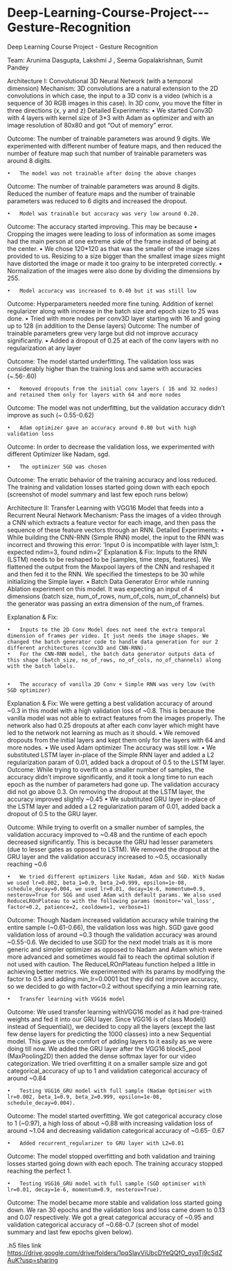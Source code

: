 # Deep-Learning-Course-Project---Gesture-Recognition

Deep Learning Course Project - Gesture Recognition

Team: Arunima Dasgupta, Lakshmi J , Seema Gopalakrishnan, Sumit Pandey

Architecture I: Convolutional 3D Neural Network (with a temporal dimension)
Mechanism: 3D convolutions are a natural extension to the 2D convolutions in which case, the input to a 3D conv is a video (which is a sequence of 30 RGB images in this case). In 3D conv, you move the filter in three directions (x, y and z)
Detailed Experiments:
	•	We started Conv3D with 4 layers with kernel size of 3*3 with Adam as optimizer and with an image resolution of 80x80 and got “Out of memory” error.

Outcome: 
The number of trainable parameters was around 9 digits. We experimented with different number of feature maps, and then reduced the number of feature map such that number of trainable parameters was around 8 digits. 

	•	The model was not trainable after doing the above changes

Outcome:
 The number of trainable parameters was around 8 digits. Reduced the number of feature maps and the number of trainable parameters was reduced to 6 digits and increased the dropout.

	•	Model was trainable but accuracy was very low around 0.20.

Outcome:
The accuracy started improving. This may be because 
	•	Cropping the images were leading to loss of information as some images had the main person at one extreme side of the frame instead of being at the center. 
	•	We chose 120*120 as that was the smaller of the image sizes provided to us. Resizing to a size bigger than the smallest image sizes might have distorted the image or made it too grainy to be interpreted correctly.
	•	Normalization of the images were also done by dividing the dimensions by 255.

	•	Model accuracy was increased to 0.40 but it was still low

Outcome:
 Hyperparameters needed more fine tuning. Addition of kernel regularizer along with increase in the batch size and epoch size to 25 was done.
	•	Tried with more nodes per conv3D layer starting with 16 and going up to 128 (in addition to the Dense layers)
Outcome:
The number of trainable parameters grew very large but did not improve accuracy significantly. 
	•	Added a dropout of 0.25 at each of the conv layers with no regularization at any layer

Outcome:
The model started underfitting. The validation loss was considerably higher than the training loss and same with accuracies (~.56-.60)

	•	Removed dropouts from the initial conv layers (	16 and 32 nodes) and retained them only for layers with 64 and more nodes

Outcome:
The model was not underfitting, but the validation accuracy didn’t improve as such (~ 0.55-0.62) 

	•	Adam optimizer gave an accuracy around 0.80 but with high validation loss

Outcome:
In order to decrease the validation loss, we experimented with different Optimizer like Nadam, sgd.

	•	The optimizer SGD was chosen

Outcome:
The erratic behavior of the training accuracy and loss reduced. The training and validation losses started going down with each epoch (screenshot of model summary and last few epoch runs below)



Architecture II: Transfer Learning with VGG16 Model that feeds into a Recurrent Neural Network 
Mechanism: Pass the images of a video through a CNN which extracts a feature vector for each image, and then pass the sequence of these feature vectors through an RNN.
Detailed Experiments:
	•	While building the CNN-RNN (Simple RNN) model, the input to the RNN was incorrect and throwing this error: 
‘Input 0 is incompatible with layer lstm_1: expected ndim=3, found ndim=2’
Explanation & Fix:
Inputs to the RNN (LSTM) needs to be reshaped to be [samples, time steps, features]. We flattened the output from the Maxpool layers of the CNN and reshaped it and then fed it to the RNN. We specified the timesteps to be 30 while initializing the Simple layer.
	•	Batch Data Generator Error while running Ablation experiment on this model. It was expecting an input of 4 dimensions (batch size, num_of_rows, num_of_cols, num_of_channels) but the generator was passing an extra dimension of the num_of frames.

Explanation & Fix:

	•	Inputs to the 2D Conv Model does not need the extra temporal dimension of frames per video. It just needs the image shapes. We changed the batch generator code to handle data generation for our 2 different architectures (conv3D and CNN-RNN).
	•	For the CNN-RNN model, the batch data generator outputs data of this shape (batch_size, no_of_rows, no_of_cols, no_of_channels) along with the batch labels.


	•	The accuracy of vanilla 2D Conv + Simple RNN was very low (with SGD optimizer)
Explanation & Fix:
We were getting a best validation accuracy of around ~0.3 in this model with a high validation loss of ~0.8. This is because the vanilla model was not able to extract features from the images properly. The network also had 0.25 dropouts at after each conv layer which might have led to the network not learning as much as it should. 
	•	We removed dropouts from the initial layers and kept them only for the layers with 64 and more nodes. 
	•	We used Adam optimizer
The accuracy was still low.	
	•	We substituted LSTM layer in-place of the Simple RNN layer and added a L2 regularization param of 0.01, added back a dropout of 0.5 to the LSTM layer.
Outcome:
While trying to overfit on a smaller number of samples, the accuracy didn’t improve significantly, and it took a long time to run each epoch as the number of parameters had gone up. The validation accuracy did not go above 0.3. On removing the dropout at the LSTM layer, the accuracy improved slightly ~0.45
	•	We substituted GRU layer in-place of the LSTM layer and added a L2 regularization param of 0.01, added back a dropout of 0.5 to the GRU layer.

Outcome:
While trying to overfit on a smaller number of samples, the validation accuracy improved to ~0.48 and the runtime of each epoch decreased significantly. This is because the GRU had lesser parameters (due to lesser gates as opposed to LSTM). We removed the dropout at the GRU layer and the validation accuracy increased to ~0.5, occasionally reaching ~0.6

	•	We tried different optimizers like Nadam, Adam and SGD. With Nadam we used lr=0.002, beta_1=0.9, beta_2=0.999, epsilon=1e-08, schedule_decay=0.004, we used lr=0.01, decay=1e-6, momentum=0.9, nesterov=True for SGG and used Adam with default params. We also used ReduceLROnPlateau to with the following params (monitor='val_loss', factor=0.2, patience=2, cooldown=1, verbose=1)
Outcome:
Though Nadam increased validation accuracy while training the entire sample (~0.61-0.66), the validation loss was high. SGD gave good validation loss of around ~0.3 though the validation accuracy was around ~0.55-0.6. We decided to use SGD for the next model trials as it is more generic and simpler optimizer as opposed to Nadam and Adam which were more advanced and sometimes would fail to reach the optimal solution if not used with caution. 
The ReduceLROnPlateau function helped a little in achieving better metrics. We experimented with its params by modifying the factor to 0.5 and adding min_lr=0.0001 but they did not improve accuracy, so we decided to go with factor=0.2 without specifying a min learning rate.

	•	Transfer learning with VGG16 model 
Outcome:
We used transfer learning withVGG16 model as it had pre-trained weights and fed it into our GRU layer. Since VGG16 is of class Model() instead of Sequential(), we decided to copy all the layers (except the last few dense layers for predicting the 1000 classes) into a new Sequential model. This gave us the comfort of adding layers to it easily as we were doing till now. We added the GRU layer after the VGG16 block5_pool (MaxPooling2D) then added the dense softmax layer for our video categorization. We tried overfitting it on a smaller sample size and got categorical_accuracy of up to 1 and validation categorical accuracy of around ~0.84

	•	Testing VGG16_GRU model with full sample (Nadam Optimiser with lr=0.002, beta_1=0.9, beta_2=0.999, epsilon=1e-08, schedule_decay=0.004).
Outcome: The model started overfitting. We got categorical accuracy close to 1 (~0.97), a high loss of about ~0.88 with increasing validation loss of around ~1.04 and decreasing validation categorical accuracy of ~0.65- 0.67

	•	Added recurrent_regularizer to GRU layer with L2=0.01
Outcome: The model stopped overfitting and both validation and training losses started going down with each epoch. The training accuracy stopped reaching the perfect 1.

	•	Testing VGG16_GRU model with full sample (SGD optimiser with lr=0.01, decay=1e-6, momentum=0.9, nesterov=True).

Outcome: The model became more stable and validation loss started going down. We ran 30 epochs and the validation loss and loss came down to 0.13 and 0.07 respectively. We got a great categorical accuracy of ~0.95 and validation categorical accuracy of ~0.68-0.7 (screen shot of model summary and last few epochs given below).




.h5 files link  
https://drive.google.com/drive/folders/1pqSlayViUbcDYeQQfO_qyqTj9cSdZAuK?usp=sharing







	




